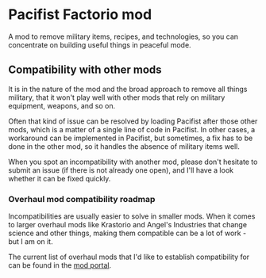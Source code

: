 # Pacifist Factorio mod

A mod to remove military items, recipes, and technologies, so you can concentrate on building useful things in peaceful mode.

## Compatibility with other mods

It is in the nature of the mod and the broad approach to remove all things military, that it won't play well with other mods that rely on military equipment, weapons, and so on.

Often that kind of issue can be resolved by loading Pacifist after those other mods, which is a matter of a single line of code in Pacifist.
In other cases, a workaround can be implemented in Pacifist, but sometimes, a fix has to be done in the other mod, so it handles the absence of military items well.

When you spot an incompatibility with another mod, please don't hesitate to submit an issue (if there is not already one open), and I'll have a look whether it can be fixed quickly.

### Overhaul mod compatibility roadmap
Incompatibilities are usually easier to solve in smaller mods.
When it comes to larger overhaul mods like Krastorio and Angel's Industries that change science and other things, making them compatible can be a lot of work - but I am on it.  

The current list of overhaul mods that I'd like to establish compatibility for can be found in the [mod portal](https://mods.factorio.com/mod/Pacifist). 
